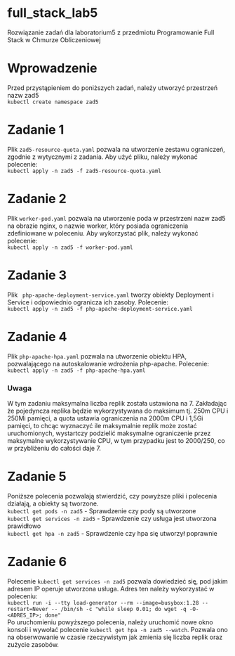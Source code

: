 # full_stack_lab5
Rozwiązanie zadań dla laboratorium5 z przedmiotu Programowanie Full Stack w Chmurze Obliczeniowej

# Wprowadzenie
Przed przystąpieniem do poniższych zadań, należy utworzyć przestrzeń nazw zad5 <br>
`kubectl create namespace zad5` <br>

# Zadanie 1
Plik `zad5-resource-quota.yaml` pozwala na utworzenie zestawu ograniczeń, zgodnie z wytycznymi z zadania. Aby użyć pliku, należy wykonać polecenie: <br>
`kubectl apply -n zad5 -f zad5-resource-quota.yaml`

# Zadanie 2
Plik `worker-pod.yaml` pozwala na utworzenie poda w przestrzeni nazw zad5 na obrazie nginx, o nazwie worker, który posiada ograniczenia zdefiniowane w poleceniu. Aby wykorzystać plik, należy wykonać polecenie: <br>
`kubectl apply -n zad5 -f worker-pod.yaml`

# Zadanie 3
Plik ` php-apache-deployment-service.yaml` tworzy obiekty Deployment i Service i odpowiednio ogranicza ich zasoby. Polecenie: <br>
`kubectl apply -n zad5 -f php-apache-deployment-service.yaml`

# Zadanie 4
Plik `php-apache-hpa.yaml` pozwala na utworzenie obiektu HPA, pozwalającego na autoskalowanie wdrożenia php-apache. Polecenie: <br>
`kubectl apply -n zad5 -f php-apache-hpa.yaml`

### Uwaga
W tym zadaniu maksymalna liczba replik została ustawiona na 7. Zakładając że pojedyncza replika będzie wykorzystywana do maksimum tj. 250m CPU i 250Mi pamięci, a quota ustawia ograniczenia na 2000m CPU i 1,5Gi pamięci, to chcąc wyznaczyć ile maksymalnie replik może zostać uruchomionych, wystartczy podzielić maksymalne ograniczenie przez maksymalne wykorzystywanie CPU, w tym przypadku jest to 2000/250, co w przybliżeniu do całości daje 7.

# Zadanie 5
Poniższe polecenia pozwalają stwierdzić, czy powyższe pliki i polecenia działają, a obiekty są tworzone. <br>
`kubectl get pods -n zad5` - Sprawdzenie czy pody są utworzone <br>
`kubectl get services -n zad5` - Sprawdzenie czy usługa jest utworzona prawidłowo <br>
`kubectl get hpa -n zad5` - Sprawdzenie czy hpa się utworzył poprawnie

# Zadanie 6
Polecenie `kubectl get services -n zad5` pozwala dowiedzieć się, pod jakim adresem IP operuje utworzona usługa. Adres ten należy wykorzystać w poleceniu: <br>
`kubectl run -i --tty load-generator --rm --image=busybox:1.28 --restart=Never -- /bin/sh -c "while sleep 0.01; do wget -q -O- <ADRES_IP>; done"` <br>
Po uruchomieniu powyższego polecenia, należy uruchomić nowe okno konsoli i wywołać polecenie `kubectl get hpa -n zad5 --watch`. Pozwala ono na obserwowanie w czasie rzeczywistym jak zmienia się liczba replik oraz zużycie zasobów.
